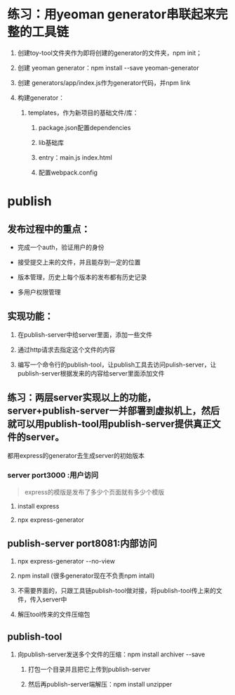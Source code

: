 # 练习：用yeoman generator串联起来完整的工具链

1. 创建toy-tool文件夹作为即将创建的generator的文件夹，npm init；

2. 创建 yeoman generator：npm install --save yeoman-generator

3. 创建 generators/app/index.js作为generator代码，并npm link

4. 构建generator：

   1. templates，作为新项目的基础文件/库：

      1. package.json配置dependencies

      2. lib基础库

      3. entry：main.js index.html

      4. 配置webpack.config

# publish

## 发布过程中的重点：

- 完成一个auth，验证用户的身份

- 接受提交上来的文件，并且能存到一定的位置

- 版本管理，历史上每个版本的发布都有历史记录

- 多用户权限管理


## 实现功能： 

1.  在publish-server中给server里面，添加一些文件

2.  通过http请求去指定这个文件的内容

3.  编写一个命令行的publish-tool，让publish工具去访问pulish-server，让publish-server根据发来的内容给server里面添加文件


## 练习：两层server实现以上的功能，server+publish-server一并部署到虚拟机上，然后就可以用publish-tool用publish-server提供真正文件的server。

都用express的generator去生成server的初始版本

### server port3000 :用户访问

> express的模版是发布了多少个页面就有多少个模版

1. install express

2. npx express-generator

## publish-server port8081:内部访问

1.  npx express-generator --no-view

2.  npm install (很多generator现在不负责npm intall)

3.  不需要界面的，只跟工具链publish-tool做对接，将publish-tool传上来的文件，传入server中

4.  解压tool传来的文件压缩包


## publish-tool

1. 向publish-server发送多个文件的压缩：npm install archiver --save

    1.  打包一个目录并且把它上传到publish-server

    2.  然后再publish-server端解压：npm install unzipper